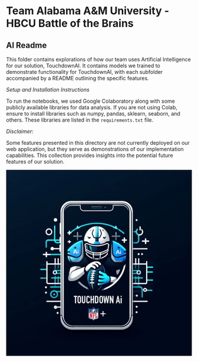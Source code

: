 # Team Alabama A&M University - HBCU Battle of the Brains

## AI Readme
This folder contains explorations of how our team uses Artificial Intelligence for our solution, TouchdownAI. It contains models we trained to demonstrate functionality for TouchdownAI, with each subfolder accompanied by a README outlining the specific features.

*Setup and Installation Instructions*

To run the notebooks, we used Google Colaboratory along with some publicly available libraries for data analysis. If you are not using Colab, ensure to install libraries such as numpy, pandas, sklearn, seaborn, and others. These libraries are listed in the ```requirements.txt``` file.

*Disclaimer:*

Some features presented in this directory are not currently deployed on our web application, but they serve as demonstrations of our implementation capabilities. This collection provides insights into the potential future features of our solution.

![](./Big_logo.jpeg)

